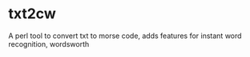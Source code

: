 # txt2cw
A perl tool to convert txt to morse code, adds features for instant word recognition, wordsworth
